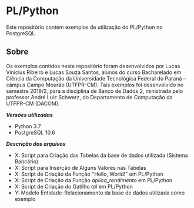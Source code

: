 # PL/Python
Este repositório contém exemplos de utilização do PL/Python no PostgreSQL.

## Sobre
Os exemplos contidos neste repositório foram desenvolvidos por Lucas Vinicius Ribeiro e Lucas Souza Santos, alunos do curso Bacharelado em Ciência da Computação da Universidade Tecnológica Federal do Paraná – câmpus Campo Mourão (UTFPR-CM). Tais exemplos foi desenvolvido no semestre 2018/2, para a disciplina de Banco de Dados 2, ministrada pelo professor André Luiz Schwerz, do Departamento de Computação da UTFPR-CM (DACOM).

***Versões utilizadas***
- Python 3.7
- PostgreSQL 10.6

***Descrição dos arquivos***
- X: Script para Criação das Tabelas da base de dados utilizada (Sistema Bancário)
- X: Script para Inserção de Alguns Valores nas Tabelas
- X: Script de Criação da Função "Hello, World!" em PL/Python
- X: Script de Criação da Função *aplica_rendimento* em PL/Python
- X: Script de Criação do Gatilho *tal* em PL/Python
- Y: Modelo Entidade-Relacionamento da base de dados utilizada como exemplo

